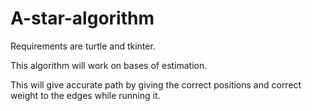 # A-star-algorithm

Requirements are turtle and tkinter.

This algorithm will work on bases of estimation.

This will give accurate path by giving the correct positions and correct weight to the edges while running it.
